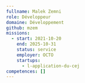 ```yaml
---
fullname: Malek Zemni
role: Développeur
domaine: Développement
github: mzem
missions:
  - start: 2021-10-20
    end: 2025-10-31
    status: service
    employer: OCTO
    startups:
      - l-application-du-cej
competences: []
---
```

